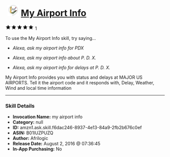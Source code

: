 # &nbsp;<img src="skill_icon" alt="My Airport Info icon" width="36"> [My Airport Info](http://alexa.amazon.com/#skills/amzn1.ask.skill.f6dac246-8937-4e13-84a9-2fb2b676c0ef)
![5 stars](../../images/ic_star_black_18dp_1x.png)![5 stars](../../images/ic_star_black_18dp_1x.png)![5 stars](../../images/ic_star_black_18dp_1x.png)![5 stars](../../images/ic_star_black_18dp_1x.png)![5 stars](../../images/ic_star_black_18dp_1x.png) 1

To use the My Airport Info skill, try saying...

* *Alexa, ask my airport info for PDX*

* *Alexa, ask my airport info about P. D. X.*

* *Alexa, ask my airport info for delays at P. D. X.*

My Airport Info provides you with status and delays at MAJOR US AIRPORTS. Tell it the airport code and it responds with, Delay, Weather, Wind and local time information

***

### Skill Details

* **Invocation Name:** my airport info
* **Category:** null
* **ID:** amzn1.ask.skill.f6dac246-8937-4e13-84a9-2fb2b676c0ef
* **ASIN:** B01IUZPUZQ
* **Author:** Afrilogic
* **Release Date:** August 2, 2016 @ 07:36:45
* **In-App Purchasing:** No
